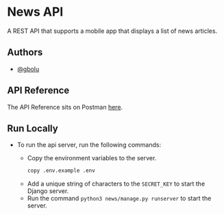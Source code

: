 
# News API

A REST API that supports a mobile app that displays a list of news articles.


## Authors

- [@gbolu](https://www.github.com/gbolu)
## API Reference

The API Reference sits on Postman [here](https://documenter.getpostman.com/view/9903130/2s935oN4tM).


## Run Locally

- To run the api server, run the following commands:

   -  Copy the environment variables to the server.
      ```bash
      copy .env.example .env
      ```
   - Add a unique string of characters to the `SECRET_KEY` to start the Django server.
   - Run the command `python3 news/manage.py runserver` to start the server.
